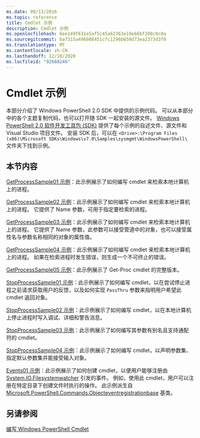 ```yaml
---
ms.date: 09/13/2016
ms.topic: reference
title: Cmdlet 示例
description: Cmdlet 示例
ms.openlocfilehash: 6ee149f611e5af5c45a62363e19e66bf200c0c0a
ms.sourcegitcommit: ba7315a496986451cfc1296b659d73ea2373d3f0
ms.translationtype: MT
ms.contentlocale: zh-CN
ms.lasthandoff: 12/10/2020
ms.locfileid: "92668246"
---
```

# <a name="cmdlet-samples"></a>Cmdlet 示例

本部分介绍了 Windows PowerShell 2.0 SDK 中提供的示例代码。 可以从本部分中的各个主题复制代码，也可以打开随 SDK 一起安装的源文件。 [Windows PowerShell 2.0 软件开发工具包 (SDK)](https://www.microsoft.com/download/details.aspx?id=2560) 提供了每个示例的自述文件、源文件和 Visual Studio 项目文件。 安装 SDK 后，可以在 `<Drive>:\Program Files (x86)\Microsoft SDKs\Windows\v7.0\Samples\sysmgmt\WindowsPowerShell\` 文件夹下找到示例。

## <a name="in-this-section"></a>本节内容

[GetProcessSample01 示例](./getprocesssample01-sample.md)：此示例展示了如何编写 cmdlet 来检索本地计算机上的进程。

[GetProcessSample02 示例](./getprocesssample02-sample.md)：此示例展示了如何编写 cmdlet 来检索本地计算机上的进程。 它提供了 Name 参数，可用于指定要检索的进程。

[GetProcessSample03 示例](./getprocesssample03-sample.md)：此示例展示了如何编写 cmdlet 来检索本地计算机上的进程。 它提供了 Name 参数，此参数可以接受管道中的对象，也可以接受属性名与参数名称相同的对象的属性值。

[GetProcessSample04 示例](./getprocesssample04-sample.md)：此示例展示了如何编写 cmdlet 来检索本地计算机上的进程。 如果在检索进程时发生错误，则生成一个不可终止的错误。

[GetProcessSample05 示例](./getprocesssample05-sample.md)：此示例展示了 Get-Proc cmdlet 的完整版本。

[StopProcessSample01 示例](./stopprocesssample01-sample.md)：此示例展示了如何编写 cmdlet，以在尝试停止进程之前请求获取用户的反馈，以及如何实现 `PassThru` 参数来指明用户希望此 cmdlet 返回对象。

[StopProcessSample02 示例](./stopprocesssample02-sample.md)：此示例展示了如何编写 cmdlet，以在本地计算机上停止进程时写入调试、详细和警告消息。

[StopProcessSample03 示例](./stopprocesssample03-sample.md)：此示例展示了如何编写其参数有别名且支持通配符的 cmdlet。

[StopProcessSample04 示例](./stopprocesssample04-sample.md)：此示例展示了如何编写 cmdlet，以声明参数集、指定默认参数集并能接受输入对象。

[Events01 示例](./events01-sample.md)：此示例展示了如何创建 cmdlet，以便用户能够注册由 [System.IO.Filesystemwatcher](/dotnet/api/System.IO.FileSystemWatcher) 引发的事件。 例如，使用此 cmdlet，用户可以注册在特定目录下创建文件时执行的操作。 此示例派生自 [Microsoft.PowerShell.Commands.Objecteventregistrationbase](/dotnet/api/Microsoft.PowerShell.Commands.ObjectEventRegistrationBase) 基类。

## <a name="see-also"></a>另请参阅

[编写 Windows PowerShell Cmdlet](./writing-a-windows-powershell-cmdlet.md)
